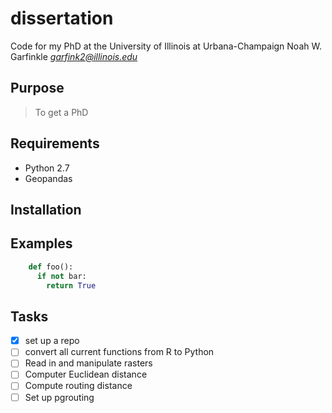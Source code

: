 # dissertation
Code for my PhD at the University of Illinois at Urbana-Champaign
Noah W. Garfinkle
*garfink2@illinois.edu*

## Purpose
> To get a PhD

## Requirements
* Python 2.7
 * Geopandas

## Installation

## Examples
```Python
    def foo():
      if not bar:
        return True
```

## Tasks
- [x] set up a repo
- [ ] convert all current functions from R to Python
- [ ] Read in and manipulate rasters
- [ ] Computer Euclidean distance
- [ ] Compute routing distance
- [ ] Set up pgrouting
